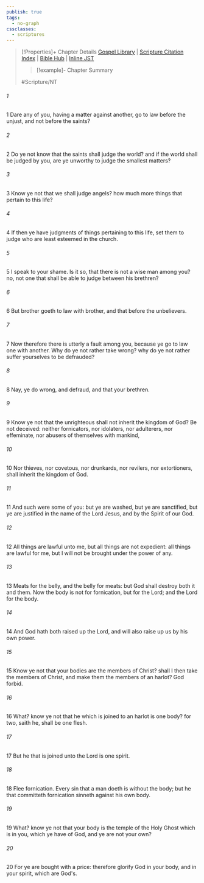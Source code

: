 ```yaml
---
publish: true
tags:
  - no-graph
cssclasses:
  - scriptures
---
```

>[!Properties]+ Chapter Details
>[Gospel Library](https://churchofjesuschrist.org/study/scriptures/nt/1-cor/6?lang=eng)    |    [Scripture Citation Index](https://scriptures.byu.edu/#09206::c09206)    |    [Bible Hub](https://biblehub.com/1_corinthians/6.htm)    |    [Inline JST](https://scripturetoolbox.com/html/ic/1Corinthians/6.html)
>>[!example]- Chapter Summary
>> 
> 
>
>#Scripture/NT
###### 1
1 Dare any of you, having a matter against another, go to law before the unjust, and not before the saints?
###### 2
2 Do ye not know that the saints shall judge the world? and if the world shall be judged by you, are ye unworthy to judge the smallest matters?
###### 3
3 Know ye not that we shall judge angels? how much more things that pertain to this life?
###### 4
4 If then ye have judgments of things pertaining to this life, set them to judge who are least esteemed in the church.
###### 5
5 I speak to your shame. Is it so, that there is not a wise man among you? no, not one that shall be able to judge between his brethren?
###### 6
6 But brother goeth to law with brother, and that before the unbelievers.
###### 7
7 Now therefore there is utterly a fault among you, because ye go to law one with another. Why do ye not rather take wrong? why do ye not rather suffer yourselves to be defrauded?
###### 8
8 Nay, ye do wrong, and defraud, and that your brethren.
###### 9
9 Know ye not that the unrighteous shall not inherit the kingdom of God? Be not deceived: neither fornicators, nor idolaters, nor adulterers, nor effeminate, nor abusers of themselves with mankind,
###### 10
10 Nor thieves, nor covetous, nor drunkards, nor revilers, nor extortioners, shall inherit the kingdom of God.
###### 11
11 And such were some of you: but ye are washed, but ye are sanctified, but ye are justified in the name of the Lord Jesus, and by the Spirit of our God.
###### 12
12 All things are lawful unto me, but all things are not expedient: all things are lawful for me, but I will not be brought under the power of any.
###### 13
13 Meats for the belly, and the belly for meats: but God shall destroy both it and them. Now the body is not for fornication, but for the Lord; and the Lord for the body.
###### 14
14 And God hath both raised up the Lord, and will also raise up us by his own power.
###### 15
15 Know ye not that your bodies are the members of Christ? shall I then take the members of Christ, and make them the members of an harlot? God forbid.
###### 16
16 What? know ye not that he which is joined to an harlot is one body? for two, saith he, shall be one flesh.
###### 17
17 But he that is joined unto the Lord is one spirit.
###### 18
18 Flee fornication. Every sin that a man doeth is without the body; but he that committeth fornication sinneth against his own body.
###### 19
19 What? know ye not that your body is the temple of the Holy Ghost which is in you, which ye have of God, and ye are not your own?
###### 20
20 For ye are bought with a price: therefore glorify God in your body, and in your spirit, which are God's.
